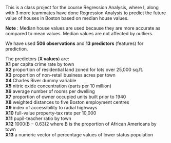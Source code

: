 This is a class project for the course Regression Analysis, where I, along with 3 more teammates have done Regression Analysis to predict the future value of houses in Boston based on median house values.

**Note** : Median house values are used because they are more accurate as compared to mean values. Median values are not affected by outliers.

We have used **506 observations** and **13 predictors** (features) for prediction.

The predictors (**X values**) are:\
**X1** per capita crime rate by town     
**X2** proportion of residential land zoned for lots over 25,000 sq.ft.   
**X3** proportion of non-retail business acres per town  
**X4** Charles River dummy variable   
**X5** nitric oxide concentration (parts per 10 million)   
**X6** average number of rooms per dwelling  
**X7** proportion of owner occupied units built prior to 1940   
**X8** weighted distances to five Boston employment centres  
**X9** index of accessibility to radial highways   
**X10** full-value property-tax rate per 10,000   
**X11** pupil-teacher ratio by town   
**X12** 1000(B − 0.63)2 where B is the proportion of African Americans by town   
**X13** a numeric vector of percentage values of lower status population   
